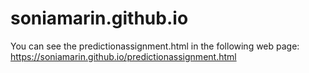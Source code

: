 # soniamarin.github.io
You can see the predictionassignment.html in the following web page: 
https://soniamarin.github.io/predictionassignment.html
